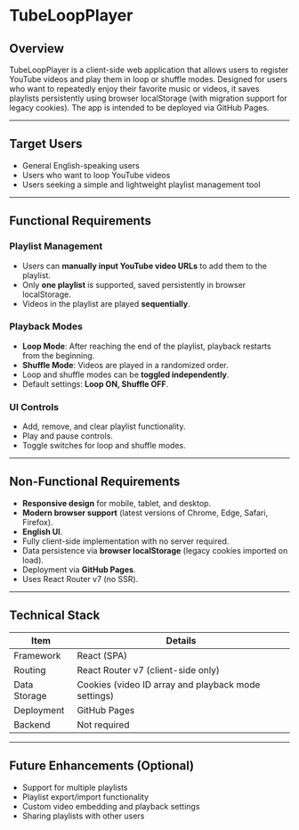 # TubeLoopPlayer

## Overview

TubeLoopPlayer is a client-side web application that allows users to register YouTube videos and play them in loop or shuffle modes. Designed for users who want to repeatedly enjoy their favorite music or videos, it saves playlists persistently using browser localStorage (with migration support for legacy cookies). The app is intended to be deployed via GitHub Pages.

---

## Target Users

- General English-speaking users
- Users who want to loop YouTube videos
- Users seeking a simple and lightweight playlist management tool

---

## Functional Requirements

### Playlist Management

- Users can **manually input YouTube video URLs** to add them to the playlist.
- Only **one playlist** is supported, saved persistently in browser localStorage.
- Videos in the playlist are played **sequentially**.

### Playback Modes

- **Loop Mode**: After reaching the end of the playlist, playback restarts from the beginning.
- **Shuffle Mode**: Videos are played in a randomized order.
- Loop and shuffle modes can be **toggled independently**.
- Default settings: **Loop ON, Shuffle OFF**.

### UI Controls

- Add, remove, and clear playlist functionality.
- Play and pause controls.
- Toggle switches for loop and shuffle modes.

---

## Non-Functional Requirements

- **Responsive design** for mobile, tablet, and desktop.
- **Modern browser support** (latest versions of Chrome, Edge, Safari, Firefox).
- **English UI**.
- Fully client-side implementation with no server required.
- Data persistence via **browser localStorage** (legacy cookies imported on load).
- Deployment via **GitHub Pages**.
- Uses React Router v7 (no SSR).

---

## Technical Stack

| Item | Details |
| --- | --- |
| Framework | React (SPA) |
| Routing | React Router v7 (client-side only) |
| Data Storage | Cookies (video ID array and playback mode settings) |
| Deployment | GitHub Pages |
| Backend | Not required |

---

## Future Enhancements (Optional)

- Support for multiple playlists
- Playlist export/import functionality
- Custom video embedding and playback settings
- Sharing playlists with other users
